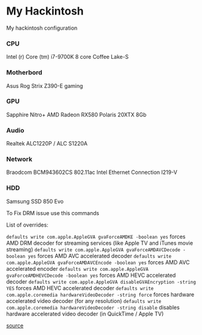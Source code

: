 # My Hackintosh
My hackintosh configuration

### CPU
Intel (r) Core (tm) i7-9700K 8 core Coffee Lake-S

### Motherbord
Asus Rog Strix Z390-E gaming

### GPU
Sapphire Nitro+ AMD Radeon RX580 Polaris 20XTX 8Gb

### Audio
Realtek ALC1220P / ALC S1220A

 ### Network
 Braodcom BCM943602CS 802.11ac
 Intel Ethernet Connection I219-V
 
 ### HDD
 Samsung SSD 850 Evo
 
 
To Fix DRM issue use this commands

List of overrides:

`defaults write com.apple.AppleGVA gvaForceAMDKE -boolean yes` forces AMD DRM decoder for streaming services (like Apple TV and iTunes movie streaming)
`defaults write com.apple.AppleGVA gvaForceAMDAVCDecode -boolean yes` forces AMD AVC accelerated decoder
`defaults write com.apple.AppleGVA gvaForceAMDAVCEncode -boolean yes` forces AMD AVC accelerated encoder
`defaults write com.apple.AppleGVA gvaForceAMDHEVCDecode -boolean yes` forces AMD HEVC accelerated decoder
`defaults write com.apple.AppleGVA disableGVAEncryption -string YES` forces AMD HEVC accelerated decoder
`defaults write com.apple.coremedia hardwareVideoDecoder -string force` forces hardware accelerated video decoder (for any resolution)
`defaults write com.apple.coremedia hardwareVideoDecoder -string disable` disables hardware accelerated video decoder (in QuickTime / Apple TV)

[source](https://github.com/acidanthera/WhateverGreen/blob/master/Manual/FAQ.Chart.md)
